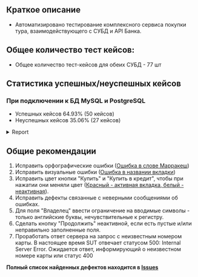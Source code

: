 ## Краткое описание
 * Автоматизировано тестирование комплексного сервиса покупки тура, взаимодействующего с СУБД и API Банка.
## Общее количество тест кейсов: 
 * Общее количество тест-кейсов для обеих СУБД - 77 шт
## Статистика успешных/неуспешных кейсов

### При подключении к БД MySQL и PostgreSQL
* Успешных кейсов 64.93% (50 кейсов)
* Неуспешных кейсов 35.06% (27 кейсов)
<details>
   <summary>Report</summary>
   
  ![image](https://user-images.githubusercontent.com/110032141/214039772-c83aea3f-ed1f-4910-9e70-8b10e30491b3.png)
</details>

## Общие рекомендации
1. Исправить орфографические ошибки ([Ошибка в слове Марракеш](https://github.com/ripodgor/QA46_Diploma/issues/1))
2. Исправить визуальные ошибки ([Ошибка в названии вкладки](https://github.com/ripodgor/QA46_Diploma/issues/5)) 
3. Исправить цвет кнопки "Купить" и "Купить в кредит", чтобы при нажатии они меняли цвет ([Красный - активная вкладка, белый - неактивная](https://github.com/ripodgor/QA46_Diploma/issues/4)).
3. Исправить дефекты связанные с неверными сообщениями об ошибках.
4. Для поля "Владелец" ввести ограничение на вводимые символы - только английские буквы, нечувствительные к регистру.
5. Сделать кнопку "Продолжить" неактивной, если есть пустые и/или неправильно заполненные поля.
6. Проработать ответ сервера на запрос с неизвестным номером карты. В настоящее время SUT отвечает статусом 500: Internal Server Error. Ожидается ответ, информирующий о неизвестном номере карты или статус 400

**Полный список найденных дефектов находится в [Issues](https://github.com/ripodgor/QA46_Diploma/issues)**
